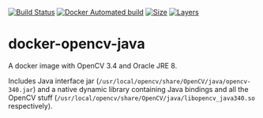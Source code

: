 [![Build Status](https://travis-ci.org/aleksey-suprun/docker-opencv-java.svg?branch=master)](https://travis-ci.org/aleksey-suprun/docker-opencv-java)
[![Docker Automated build](https://img.shields.io/docker/automated/asuprun/docker-opencv-java.svg)](https://hub.docker.com/r/asuprun/docker-opencv-java/)
[![Size](https://shields.beevelop.com/docker/image/image-size/asuprun/docker-opencv-java/latest.svg)](https://hub.docker.com/r/asuprun/docker-opencv-java/)
[![Layers](https://shields.beevelop.com/docker/image/layers/asuprun/docker-opencv-java/latest.svg)](https://hub.docker.com/r/asuprun/docker-opencv-java/)

# docker-opencv-java

A docker image with OpenCV 3.4 and Oracle JRE 8.

Includes Java interface jar (`/usr/local/opencv/share/OpenCV/java/opencv-340.jar`) and a native dynamic library containing Java bindings and all the OpenCV stuff (`/usr/local/opencv/share/OpenCV/java/libopencv_java340.so` respectively).
